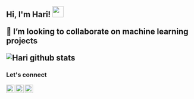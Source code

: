 <h2> Hi, I'm Hari! <img src="https://raw.githubusercontent.com/MartinHeinz/MartinHeinz/master/wave.gif" width="30px">


👯 I’m looking to collaborate on machine learning projects


![Hari github stats](https://github-readme-stats.vercel.app/api?username=harikrishna9&show_icons=true&theme=gruvbox)

### Let's connect
<a href="https://twitter.com/im_haric">
  <img align="left" alt="Anshu Sinha | Twitter" width="22px" src="https://cdn.jsdelivr.net/npm/simple-icons@v3/icons/twitter.svg" />
</a>
<a href="https://www.linkedin.com/in/harikrishna-c-a1a8571a0/">
  <img align="left" alt="Anshu Sinha" width="22px" src="https://cdn.jsdelivr.net/npm/simple-icons@v3/icons/linkedin.svg" />
</a>
<a href="https://www.instagram.com/im_hari.c/">
  <img align="left" alt="Anshu Sinha" width="22px" src="https://cdn.jsdelivr.net/npm/simple-icons@v3/icons/instagram.svg" />
</a>

<br />
<br />


